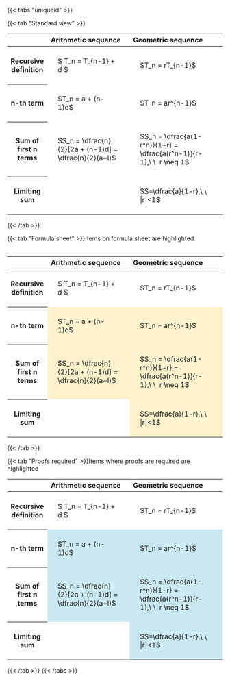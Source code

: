 ---
---

{{< tabs "uniqueid" >}}

{{< tab "Standard view" >}}
<style type="text/css">
#T_cd7f5 th.col_heading {
  text-align: left;
  font-size: 1em;
}
#T_cd7f5 td {
  text-align: left;
  font-size: 1em;
  padding: 1.5em;
}
#T_cd7f5_row0_col0, #T_cd7f5_row0_col1, #T_cd7f5_row1_col0, #T_cd7f5_row1_col1, #T_cd7f5_row2_col0, #T_cd7f5_row2_col1, #T_cd7f5_row3_col0, #T_cd7f5_row3_col1 {
  width: 400px;
  white-space: pre-wrap;
}
</style>
<table id="T_cd7f5">
  <thead>
    <tr>
      <th class="blank level0" >&nbsp;</th>
      <th id="T_cd7f5_level0_col0" class="col_heading level0 col0" >Arithmetic sequence</th>
      <th id="T_cd7f5_level0_col1" class="col_heading level0 col1" >Geometric sequence</th>
    </tr>
  </thead>
  <tbody>
    <tr>
      <th id="T_cd7f5_level0_row0" class="row_heading level0 row0" >Recursive definition</th>
      <td id="T_cd7f5_row0_col0" class="data row0 col0" >$ T_n = T_{n-1} + d $</td>
      <td id="T_cd7f5_row0_col1" class="data row0 col1" >$T_n = rT_{n-1}$</td>
    </tr>
    <tr>
      <th id="T_cd7f5_level0_row1" class="row_heading level0 row1" >n-th term</th>
      <td id="T_cd7f5_row1_col0" class="data row1 col0" >$T_n = a + (n-1)d$</td>
      <td id="T_cd7f5_row1_col1" class="data row1 col1" >$T_n = ar^{n-1}$</td>
    </tr>
    <tr>
      <th id="T_cd7f5_level0_row2" class="row_heading level0 row2" >Sum of first n terms</th>
      <td id="T_cd7f5_row2_col0" class="data row2 col0" >$S_n = \dfrac{n}{2}[2a + (n-1)d] = \dfrac{n}{2}(a+l)$</td>
      <td id="T_cd7f5_row2_col1" class="data row2 col1" >$S_n = \dfrac{a(1-r^n)}{1-r} = \dfrac{a(r^n-1)}{r-1},\ \  r \neq 1$</td>
    </tr>
    <tr>
      <th id="T_cd7f5_level0_row3" class="row_heading level0 row3" >Limiting sum</th>
      <td id="T_cd7f5_row3_col0" class="data row3 col0" ></td>
      <td id="T_cd7f5_row3_col1" class="data row3 col1" >$S=\dfrac{a}{1-r},\ \ |r|<1$</td>
    </tr>
  </tbody>
</table>
{{< /tab >}}

{{< tab "Formula sheet" >}}Items on formula sheet are highlighted
<br><br><style type="text/css">
#T_c08b9 th.col_heading {
  text-align: left;
  font-size: 1em;
}
#T_c08b9 td {
  text-align: left;
  font-size: 1em;
  padding: 1.5em;
}
#T_c08b9_row0_col0, #T_c08b9_row0_col1, #T_c08b9_row3_col0 {
  width: 400px;
  white-space: pre-wrap;
}
#T_c08b9_row1_col0, #T_c08b9_row1_col1, #T_c08b9_row2_col0, #T_c08b9_row2_col1, #T_c08b9_row3_col1 {
  width: 400px;
  background-color: rgba(255,194,10, 0.2);
  white-space: pre-wrap;
}
</style>
<table id="T_c08b9">
  <thead>
    <tr>
      <th class="blank level0" >&nbsp;</th>
      <th id="T_c08b9_level0_col0" class="col_heading level0 col0" >Arithmetic sequence</th>
      <th id="T_c08b9_level0_col1" class="col_heading level0 col1" >Geometric sequence</th>
    </tr>
  </thead>
  <tbody>
    <tr>
      <th id="T_c08b9_level0_row0" class="row_heading level0 row0" >Recursive definition</th>
      <td id="T_c08b9_row0_col0" class="data row0 col0" >$ T_n = T_{n-1} + d $</td>
      <td id="T_c08b9_row0_col1" class="data row0 col1" >$T_n = rT_{n-1}$</td>
    </tr>
    <tr>
      <th id="T_c08b9_level0_row1" class="row_heading level0 row1" >n-th term</th>
      <td id="T_c08b9_row1_col0" class="data row1 col0" >$T_n = a + (n-1)d$</td>
      <td id="T_c08b9_row1_col1" class="data row1 col1" >$T_n = ar^{n-1}$</td>
    </tr>
    <tr>
      <th id="T_c08b9_level0_row2" class="row_heading level0 row2" >Sum of first n terms</th>
      <td id="T_c08b9_row2_col0" class="data row2 col0" >$S_n = \dfrac{n}{2}[2a + (n-1)d] = \dfrac{n}{2}(a+l)$</td>
      <td id="T_c08b9_row2_col1" class="data row2 col1" >$S_n = \dfrac{a(1-r^n)}{1-r} = \dfrac{a(r^n-1)}{r-1},\ \  r \neq 1$</td>
    </tr>
    <tr>
      <th id="T_c08b9_level0_row3" class="row_heading level0 row3" >Limiting sum</th>
      <td id="T_c08b9_row3_col0" class="data row3 col0" ></td>
      <td id="T_c08b9_row3_col1" class="data row3 col1" >$S=\dfrac{a}{1-r},\ \ |r|<1$</td>
    </tr>
  </tbody>
</table>
{{< /tab >}}

{{< tab "Proofs required" >}}Items where proofs are required are highlighted
<br>
<style type="text/css">
#T_08365 th.col_heading {
  text-align: left;
  font-size: 1em;
}
#T_08365 td {
  text-align: left;
  font-size: 1em;
  padding: 1.5em;
}
#T_08365_row0_col0, #T_08365_row0_col1, #T_08365_row3_col0 {
  width: 400px;
  white-space: pre-wrap;
}
#T_08365_row1_col0, #T_08365_row1_col1, #T_08365_row2_col0, #T_08365_row2_col1, #T_08365_row3_col1 {
  width: 400px;
  background-color: rgba(0,150,200, 0.2);
  white-space: pre-wrap;
}
</style>
<table id="T_08365">
  <thead>
    <tr>
      <th class="blank level0" >&nbsp;</th>
      <th id="T_08365_level0_col0" class="col_heading level0 col0" >Arithmetic sequence</th>
      <th id="T_08365_level0_col1" class="col_heading level0 col1" >Geometric sequence</th>
    </tr>
  </thead>
  <tbody>
    <tr>
      <th id="T_08365_level0_row0" class="row_heading level0 row0" >Recursive definition</th>
      <td id="T_08365_row0_col0" class="data row0 col0" >$ T_n = T_{n-1} + d $</td>
      <td id="T_08365_row0_col1" class="data row0 col1" >$T_n = rT_{n-1}$</td>
    </tr>
    <tr>
      <th id="T_08365_level0_row1" class="row_heading level0 row1" >n-th term</th>
      <td id="T_08365_row1_col0" class="data row1 col0" >$T_n = a + (n-1)d$</td>
      <td id="T_08365_row1_col1" class="data row1 col1" >$T_n = ar^{n-1}$</td>
    </tr>
    <tr>
      <th id="T_08365_level0_row2" class="row_heading level0 row2" >Sum of first n terms</th>
      <td id="T_08365_row2_col0" class="data row2 col0" >$S_n = \dfrac{n}{2}[2a + (n-1)d] = \dfrac{n}{2}(a+l)$</td>
      <td id="T_08365_row2_col1" class="data row2 col1" >$S_n = \dfrac{a(1-r^n)}{1-r} = \dfrac{a(r^n-1)}{r-1},\ \  r \neq 1$</td>
    </tr>
    <tr>
      <th id="T_08365_level0_row3" class="row_heading level0 row3" >Limiting sum</th>
      <td id="T_08365_row3_col0" class="data row3 col0" ></td>
      <td id="T_08365_row3_col1" class="data row3 col1" >$S=\dfrac{a}{1-r},\ \ |r|<1$</td>
    </tr>
  </tbody>
</table>
{{< /tab >}}
{{< /tabs >}}